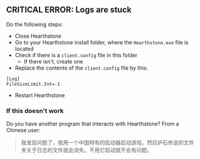 ## CRITICAL ERROR: Logs are stuck

Do the following steps:

-   Close Hearthstone
-   Go to your Hearthstone install folder, where the `Hearthstone.exe` file is located
-   Check if there is a `client.config` file in this folder
    -   If there isn't, create one
-   Replace the contents of the `client.config` file by this:

```
[Log]
FileSizeLimit.Int=-1
```

-   Restart Hearthstone

### If this doesn't work

Do you have another program that interacts with Hearthstone? From a Chinese user:

> 我发现问题了，我用一个中国特有的启动器启动游戏，然后炉石传说的文件夹关于日志的文件就会消失。不用它启动就不会有问题。
